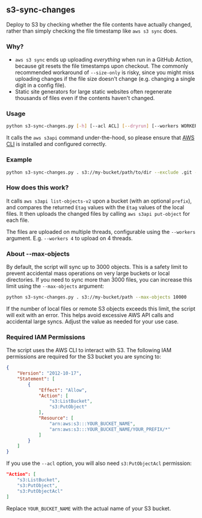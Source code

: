 ## s3-sync-changes

Deploy to S3 by checking whether the file contents have actually changed, rather than simply checking the file timestamp like `aws s3 sync` does.

### Why?
- `aws s3 sync` ends up uploading *everything* when run in a GitHub Action, because git resets the file timestamps upon checkout. The commonly recommended workaround of `--size-only` is risky, since you might miss uploading changes if the file size doesn't change (e.g. changing a single digit in a config file).
- Static site generators for large static websites often regenerate thousands of files even if the contents haven't changed.

### Usage
```bash
python s3-sync-changes.py [-h] [--acl ACL] [--dryrun] [--workers WORKERS] [--max-objects MAX_OBJECTS] [--verbose] [--exclude EXCLUDE] source dest
```

It calls the `aws s3api` command under-the-hood, so please ensure that [AWS CLI](https://docs.aws.amazon.com/streams/latest/dev/setup-awscli.html) is installed and configured correctly.

### Example
```bash
python s3-sync-changes.py . s3://my-bucket/path/to/dir --exclude .git --exclude README.md --acl public-read
```

### How does this work?
It calls `aws s3api list-objects-v2` upon a bucket (with an optional `prefix`), and compares the returned `Etag` values with the `Etag` values of the local files. It then uploads the changed files by calling `aws s3api put-object` for each file.

The files are uploaded on multiple threads, configurable using the `--workers` argument. E.g. `--workers 4` to upload on 4 threads.

### About --max-objects
By default, the script will sync up to 3000 objects. This is a safety limit to prevent accidental mass operations on very large buckets or local directories. If you need to sync more than 3000 files, you can increase this limit using the `--max-objects` argument:

```bash
python s3-sync-changes.py . s3://my-bucket/path --max-objects 10000
```

If the number of local files or remote S3 objects exceeds this limit, the script will exit with an error. This helps avoid excessive AWS API calls and accidental large syncs. Adjust the value as needed for your use case.

### Required IAM Permissions

The script uses the AWS CLI to interact with S3. The following IAM permissions are required for the S3 bucket you are syncing to:

```json
{
	"Version": "2012-10-17",
	"Statement": [
		{
			"Effect": "Allow",
			"Action": [
				"s3:ListBucket",
				"s3:PutObject"
			],
			"Resource": [
				"arn:aws:s3:::YOUR_BUCKET_NAME",
				"arn:aws:s3:::YOUR_BUCKET_NAME/YOUR_PREFIX/*"
			]
		}
	]
}
```

If you use the `--acl` option, you will also need `s3:PutObjectAcl` permission:

```json
"Action": [
	"s3:ListBucket",
	"s3:PutObject",
	"s3:PutObjectAcl"
]
```

Replace `YOUR_BUCKET_NAME` with the actual name of your S3 bucket.
